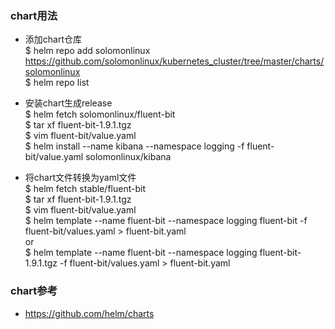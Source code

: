 ### chart用法
* 添加chart仓库</br>
  $ helm repo add solomonlinux https://github.com/solomonlinux/kubernetes_cluster/tree/master/charts/solomonlinux</br>
  $ helm repo list</br>
  
* 安装chart生成release</br>
  $ helm fetch solomonlinux/fluent-bit</br>
  $ tar xf fluent-bit-1.9.1.tgz</br>
  $ vim fluent-bit/value.yaml</br>
  $ helm install --name kibana --namespace logging -f fluent-bit/value.yaml solomonlinux/kibana</br>

* 将chart文件转换为yaml文件</br>
  $ helm fetch stable/fluent-bit</br>
  $ tar xf fluent-bit-1.9.1.tgz</br>
  $ vim fluent-bit/value.yaml</br>
  $ helm template --name fluent-bit --namespace logging fluent-bit -f fluent-bit/values.yaml > fluent-bit.yaml</br>
  or</br>
  $ helm template --name fluent-bit --namespace logging fluent-bit-1.9.1.tgz -f fluent-bit/values.yaml > fluent-bit.yaml</br>

### chart参考
* https://github.com/helm/charts
